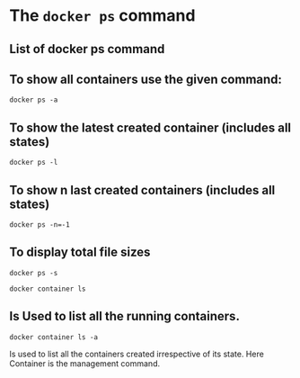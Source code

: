 
# The `docker ps` command

## List of docker ps command

## To show all containers use the given command:

```
docker ps -a
```

## To show the latest created container (includes all states) 

```
docker ps -l
```

## To show n last created containers (includes all states)

```
docker ps -n=-1
```

## To display total file sizes
```
docker ps -s
```

```
docker container ls
```

## Is Used to list all the running containers.

```
docker container ls -a
```

Is used to list all the containers created irrespective of its state. Here Container is the management command.
